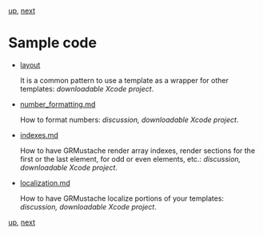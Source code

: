 [up](../../../../GRMustache#documentation), [next](../../../blob/master/Guides/sample_code/number_formatting.md)

Sample code
===========

- [layout](sample_code/layout)
    
    It is a common pattern to use a template as a wrapper for other templates: *downloadable Xcode project*.

- [number_formatting.md](../../../blob/master/Guides/sample_code/number_formatting.md)

    How to format numbers: *discussion, downloadable Xcode project*.

- [indexes.md](../../../blob/master/Guides/sample_code/indexes.md)
    
    How to have GRMustache render array indexes, render sections for the first or the last element, for odd or even elements, etc.: *discussion, downloadable Xcode project*.

- [localization.md](../../../blob/master/Guides/sample_code/localization.md)
    
    How to have GRMustache localize portions of your templates: *discussion, downloadable Xcode project*.

[up](../../../../GRMustache#documentation), [next](../../../blob/master/Guides/sample_code/number_formatting.md)

